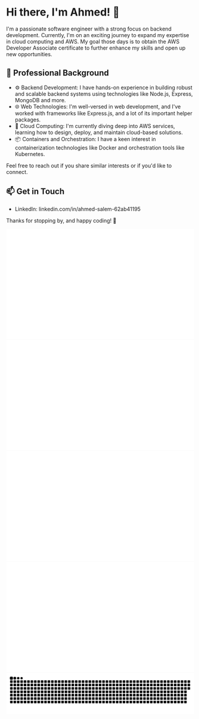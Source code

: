 # Hi there, I'm Ahmed! 👋

I'm a passionate software engineer with a strong focus on backend development.
Currently, I'm on an exciting journey to expand my expertise in cloud computing and AWS.
My goal those days is to obtain the AWS Developer Associate certificate to further enhance my skills and open up new opportunities.

## 💼 Professional Background

- ⚙ Backend Development: I have hands-on experience in building robust and scalable backend systems using technologies like Node.js, Express, MongoDB and more.
- 🌐 Web Technologies: I'm well-versed in web development, and I've worked with frameworks like Express.js, and a lot of its important helper packages.
- 🚀 Cloud Computing: I'm currently diving deep into AWS services, learning how to design, deploy, and maintain cloud-based solutions.
- 📦 Containers and Orchestration: I have a keen interest in containerization technologies like Docker and orchestration tools like Kubernetes.


<!--START_SECTION:waka-->
<!--END_SECTION:waka-->

Feel free to reach out if you share similar interests or if you'd like to connect.

## 📫 Get in Touch

- LinkedIn: linkedin.com/in/ahmed-salem-62ab41195

Thanks for stopping by, and happy coding! 🚀


<div align="center">

<!--
https://github.community/t/support-theme-context-for-images-in-light-vs-dark-mode/147981/84
-->
<a href="https://github.com/ASalem404/ASalem404#gh-dark-mode-only">
<img src="https://github.com/ASalem404/ASalem404/blob/main/generated/overview.svg#gh-dark-mode-only" />
<img src="https://github.com/ASalem404/ASalem404/blob/main/generated/languages.svg#gh-dark-mode-only" />
</a>
<a href="https://github.com/ASalem404/ASalem404#gh-light-mode-only">
<img src="https://github.com/ASalem404/ASalem404/blob/main/generated/overview.svg#gh-dark-mode-only#gh-light-mode-only" />
<img src="https://github.com/ASalem404/ASalem404/blob/main/generated/languages.svg#gh-dark-mode-only#gh-light-mode-only" />
</a>

</div>

<picture>
  <source media="(prefers-color-scheme: dark)" srcset="https://raw.githubusercontent.com/ASalem404/ASalem404/commit-animation/github-contribution-grid-snake-dark.svg">
  <source media="(prefers-color-scheme: light)" srcset="https://raw.githubusercontent.com/ASalem404/ASalem404/commit-animation/github-contribution-grid-snake.svg">
  <img alt="github contribution grid snake animation" src="https://raw.githubusercontent.com/ASalem404/ASalem404/commit-animation/github-contribution-grid-snake.svg">
</picture>
